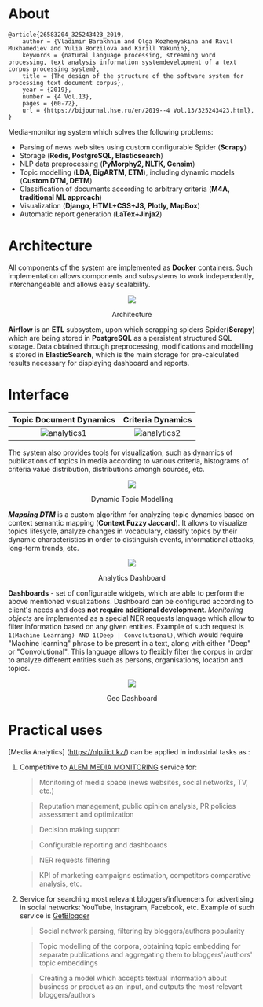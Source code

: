 # About
```
@article{26583204_325243423_2019, 
    author = {Vladimir Barakhnin and Olga Kozhemyakina and Ravil Mukhamediev and Yulia Borzilova and Kirill Yakunin}, 
    keywords = {natural language processing, streaming word processing, text analysis information systemdevelopment of a text corpus processing system},
    title = {The design of the structure of the software system for processing text document corpus},
    year = {2019},
    number = {4 Vol.13},
    pages = {60-72},
    url = {https://bijournal.hse.ru/en/2019--4 Vol.13/325243423.html},
}
```

Media-monitoring system which solves the following problems:

- Parsing of news web sites using custom configurable Spider (<b>Scrapy</b>) 
- Storage (<b>Redis, PostgreSQL, Elasticsearch</b>)
- NLP data preprocessing (<b>PyMorphy2, NLTK, Gensim</b>) 
- Topic modelling (<b>LDA, BigARTM, ETM</b>), including dynamic models (<b>Custom DTM, DETM</b>)
- Classification of documents according to arbitrary criteria (<b>M4A, traditional ML approach</b>)
- Visualization (<b>Django, HTML+CSS+JS, Plotly, MapBox</b>)
- Automatic report generation (<b>LaTex+Jinja2</b>)

# Architecture

All components of the system are implemented as __Docker__ containers. Such implementation allows components and subsystems to work independently, interchangeable and allows easy scalability.
<div align="center">
    <img src="https://i.ibb.co/SNpjH1Y/Picture1.png"/>
    <p>Architecture</p>
</div>

<b>Airflow</b> is an <b>ETL</b> subsystem, upon which scrapping spiders Spider(<b>Scrapy</b>) which are being stored in <b>PostgreSQL</b> as a persistent structured SQL storage. Data obtained through preprocessing, modifications and modelling is stored in <b>ElasticSearch</b>, which is the main storage for pre-calculated results necessary for displaying dashboard and reports.

# Interface

Topic Document Dynamics             |  Criteria Dynamics
:-------------------------:|:-------------------------:
![analytics1](https://i.ibb.co/4SnGh8g/rsz-1analytics-1.png)  |  ![analytics2](https://i.ibb.co/gjzbjZQ/rsz-analytics-2.png)

The system also provides tools for visualization, such as dynamics of publications of topics in media according to various criteria, histograms of criteria value distribution, distributions amongh sources, etc.
<div align="center">
    <img src=https://i.ibb.co/JzKvnvJ/rsz-dtm.jpg" >
    <p>Dynamic Topic Modelling</p>
</div>

__*Mapping DTM*__ is a custom algorithm for analyzing topic dynamics based on context semantic mapping (__Context Fuzzy Jaccard__).
It allows to visualize topics lifesycle, analyze changes in vocabulary, classify topics by their dynamic characteristics in order to distinguish events, informational attacks, long-term trends, etc.

<div align="center">
    <img src=https://i.ibb.co/1601df5/68747470733a2f2f692e696d6775722e636f6d2f493149464d35612e6a706722.jpg">
    <p>Analytics Dashboard</p>
</div>
                                             
__Dashboards__ - set of configurable widgets, which are able to perform the above mentioned visualizations.
Dashboard can be configured according to client's needs and does __not require additional development__.
*Monitoring objects* are implemented as a special NER requests language which allow to filter information based on any given entities.
Example of such request is ```1(Machine Learning) AND 1(Deep | Convolutional)```, which would require "Machine learning" phrase to be present in a text,
along with either "Deep" or "Convolutional". This language allows to flexibly filter the corpus in order to analyze different entities such as persons, organisations, location and topics.

<div align="center">
    <img src=https://i.ibb.co/JktNXMt/68747470733a2f2f692e696d6775722e636f6d2f63645762456e6a2e6a706722.jpg">
    <p>Geo Dashboard</p>
</div>

# Practical uses
[Media Analytics] (https://nlp.iict.kz/) can be applied in industrial tasks as :
1. Competitive to [ALEM MEDIA MONITORING](https://alem.kz/product-1/) service for:

    > Monitoring of media space (news websites, social networks, TV, etc.)

    > Reputation management, public opinion analysis, PR policies assessment and optimization

    > Decision making support

    > Configurable reporting and dashboards
    
    > NER requests filtering
    
    > KPI of marketing campaigns estimation, competitors comparative analysis, etc.

2. Service for searching most relevant bloggers/influencers for advertising in social networks: YouTube, Instagram, Facebook, etc.
Example of such service is [GetBlogger](https://getblogger.ru/)

    > Social network parsing, filtering by bloggers/authors popularity
    
    > Topic modelling of the corpora, obtaining topic embedding for separate publications and aggregating them to bloggers'/authors' topic embeddings
    
    > Creating a model which accepts textual information about business or product as an input, and outputs the most relevant bloggers/authors

